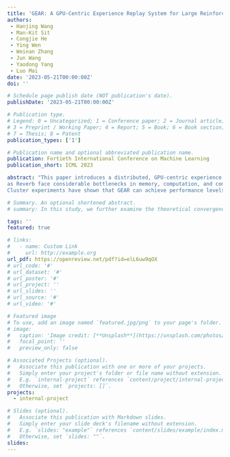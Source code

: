 ```yaml
---
title: 'GEAR: A GPU-Centric Experience Replay System for Large Reinforcement Learning Models'
authors:
 - Hanjing Wang
 - Man-Kit Sit
 - Congjie He
 - Ying Wen
 - Weinan Zhang
 - Jun Wang
 - Yaodong Yang
 - Luo Mai
date: '2023-05-21T00:00:00Z'
doi: ''

# Schedule page publish date (NOT publication's date).
publishDate: '2023-05-21T00:00:00Z'

# Publication type.
# Legend: 0 = Uncategorized; 1 = Conference paper; 2 = Journal article;
# 3 = Preprint / Working Paper; 4 = Report; 5 = Book; 6 = Book section;
# 7 = Thesis; 8 = Patent
publication_types: ['1']

# Publication name and optional abbreviated publication name.
publication: Fortieth International Conference on Machine Learning
publication_short: ICML 2023

abstract: "This paper introduces a distributed, GPU-centric experience replay system, GEAR, designed to perform scalable reinforcement learning (RL) with large sequence models (such as transformers). With such models, existing systems such
as Reverb face considerable bottlenecks in memory, computation, and communication. GEAR, however, optimizes memory efficiency by enabling the memory resources on GPU servers (including host memory and device memory) to manage trajectory data. Furthermore, it facilitates decentralized GPU devices to expedite various trajectory selection strategies, circumventing computational bottlenecks. GEAR is equipped with GPU kernels capable of collecting trajectories using zero-copy access to host memory, along with remote-directed-memory access over InfiniBand, improving communication efficiency. 
Cluster experiments have shown that GEAR can achieve performance levels up to 6× greater than Reverb when training state-of-the-art large RL models. GEAR is open-sourced at https://github.com/bigrl-team/gear."

# Summary. An optional shortened abstract.
# summary: In this study, we further examine the theoretical convergence rate and sample complexity of such regret minimization-based double oracle methods, utilizing a unified framework called RegretMinimizing Double Oracle.

tags: ''
featured: true

# links:
#   - name: Custom Link
#     url: http://example.org
url_pdf: https://openreview.net/pdf?id=elL6uw9qOX
# url_code: '#'
# url_dataset: '#'
# url_poster: '#'
# url_project: ''
# url_slides: ''
# url_source: '#'
# url_video: '#'

# Featured image
# To use, add an image named `featured.jpg/png` to your page's folder.
# image:
#   caption: 'Image credit: [**Unsplash**](https://unsplash.com/photos/pLCdAaMFLTE)'
#   focal_point: ''
#   preview_only: false

# Associated Projects (optional).
#   Associate this publication with one or more of your projects.
#   Simply enter your project's folder or file name without extension.
#   E.g. `internal-project` references `content/project/internal-project/index.md`.
#   Otherwise, set `projects: []`.
projects:
  - internal-project

# Slides (optional).
#   Associate this publication with Markdown slides.
#   Simply enter your slide deck's filename without extension.
#   E.g. `slides: "example"` references `content/slides/example/index.md`.
#   Otherwise, set `slides: ""`.
slides:
---
```

